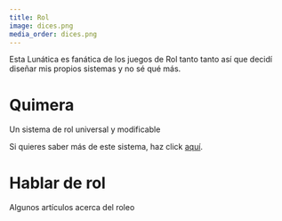 ```yaml
---
title: Rol
image: dices.png
media_order: dices.png
---
```


Esta Lunática es fanática de los juegos de Rol
tanto tanto así que decidí
diseñar mis propios sistemas y no sé qué más.

# Quimera
Un sistema de rol universal y modificable

Si quieres saber más de este sistema, haz click [aquí](/rol/quimera).

# Hablar de rol
Algunos artículos acerca del roleo